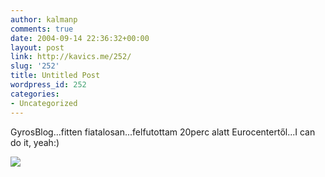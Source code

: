 ```yaml
---
author: kalmanp
comments: true
date: 2004-09-14 22:36:32+00:00
layout: post
link: http://kavics.me/252/
slug: '252'
title: Untitled Post
wordpress_id: 252
categories:
- Uncategorized
---
```


GyrosBlog...fitten fiatalosan...felfutottam 20perc alatt Eurocentertől...I can do it, yeah:)




![](http://kavics.freeblog.hu/Files/dove.JPG)
